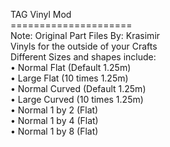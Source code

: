 TAG Vinyl Mod<br>
=====================<br>
Note: Original Part Files By: Krasimir<br>
Vinyls for the outside of your Crafts<br>
Different Sizes and shapes include:<br>
  • Normal Flat (Default 1.25m)<br>
  • Large Flat (10 times 1.25m)<br>
  • Normal Curved (Default 1.25m)<br>
  • Large Curved (10 times 1.25m)<br>
  • Normal 1 by 2 (Flat)<br>
  • Normal 1 by 4 (Flat)<br>
  • Normal 1 by 8 (Flat)<br>
